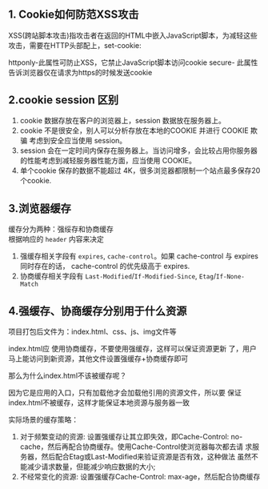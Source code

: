 #

## 1. Cookie如何防范XSS攻击   

XSS(跨站脚本攻击)指攻击者在返回的HTML中嵌入JavaScript脚本，为减轻这些攻击，需要在HTTP头部配上，set-cookie:  

httponly-此属性可防止XSS，它禁止JavaScript脚本访问cookie
secure- 此属性告诉浏览器仅在请求为https的时候发送cookie    


## 2.cookie session 区别   

1. cookie 数据存放在客户的浏览器上，session 数据放在服务器上。
2. cookie 不是很安全，别人可以分析存放在本地的COOKIE 并进行 COOKIE 欺骗
考虑到安全应当使用 session。
3. session 会在一定时间内保存在服务器上。当访问增多，会比较占用你服务器的性能考虑到减轻服务器性能方面，应当使用 COOKIE。
4. 单个cookie 保存的数据不能超过 4K，很多浏览器都限制一个站点最多保存20个cookie.


## 3.浏览器缓存  

缓存分为两种：强绥存和协商缓存   
根据响应的 `header` 内容来决定   

1. 强缓存相关字段有 `expires`, `cache-control`。如果 cache-control 与 expires 同时存在的话，
cache-control 的优先级高于 expires.  
2. 协商缓存相关字段有 `Last-Modified`/`If-Modified-Since`, `Etag`/`If-None-Match`  


## 4.强缓存、协商缓存分别用于什么资源  
项目打包后文件为：index.html、css、js、img文件等  

index.html应 使用协商缓存，不要使用强缓存，这样可以保证资源更新
了，用户马上能访问到新资源，其他文件设置强缓存+协商缓存即可   

那么为什么index.html不该被缓存呢？   

因为它是应用的入口，只有加载他才会加载他引用的资源文件，所以要
保证index.html不被缓存，这样才能保证本地资源与服务器一致   


实际场景的缓存策略：
1. 对于频繁变动的资源: 设置强缓存让其立即失效，即Cache-Control:
no-cache，然后再配合协商缓存。使用Cache-Control使浏览器每次都去请
求服务器，然后配合Etag或Last-Modified来验证资源是否有效，这种做法
虽然不能减少请求数量，但能减少响应数据的大小;   
2. 不经常变化的资源: 设置强缓存Cache-Control: max-age，然后配合协商缓存    